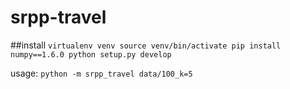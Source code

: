 srpp-travel
===========

##install
`
virtualenv venv
source venv/bin/activate
pip install numpy==1.6.0
python setup.py develop
`

usage:
`python -m srpp_travel data/100_k=5`
